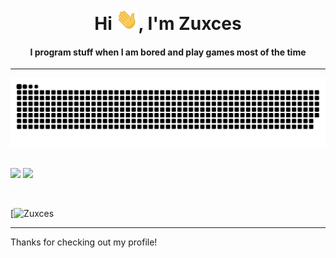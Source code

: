 <div align="center">
<h1 align="center">Hi <img width="35" src="https://github.com/1999AZZAR/1999AZZAR/blob/main/resources/img/waving.gif">, I'm Zuxces</h1>
<h4 align="center">I program stuff when I am bored and play games most of the time </h4>
</div>

------

<div align="center">
  <img  src="https://github.com/1999AZZAR/1999AZZAR/blob/main/resources/img/grid-snake.svg"
       alt="snake" /></a>
</div>

<br/>
<p align="left">
  <img width="49.5%" src="https://github-readme-stats.vercel.app/api?username=Zuxces&show_icons=true&theme=gruvbox&hide_border=true" />
    <img width="49.5%" src="https://github-readme-streak-stats.herokuapp.com/?user=Zuxces&theme=gruvbox&hide_border=true" />
  </a>
</p>
<br>

[![Zuxces](https://activity-graph.herokuapp.com/graph?username=abhigyantrips&custom_title=Zuxces%20Stats's%20Contribution%20Graph&theme=gruvbox&bg_color=282828&hide_border=true&line=d1a01f&point=c58545)

------

 Thanks for checking out my profile!
